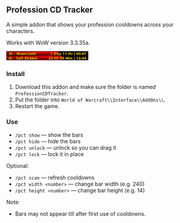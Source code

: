 ## Profession CD Tracker

A simple addon that shows your profession cooldowns across your characters.

Works with WoW version 3.3.35a.

![Bar example](barexample.png)

### Install

1. Download this addon and make sure the folder is named `ProfessionCDTracker`.
2. Put the folder into `World of Warcraft\\Interface\\AddOns\\`.
3. Restart the game.

### Use

- `/pct show` — show the bars
- `/pct hide` — hide the bars
- `/pct unlock` — unlock so you can drag it
- `/pct lock` — lock it in place

Optional:
- `/pct scan` — refresh cooldowns
- `/pct width <number>` — change bar width (e.g. 240)
- `/pct height <number>` — change bar height (e.g. 14)

Note:
- Bars may not appear till after first use of cooldowns.